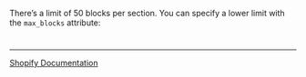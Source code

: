 There’s a limit of 50 blocks per section. You can specify a lower limit with the `max_blocks` attribute:

#

---

[Shopify Documentation](https://shopify.dev/themes/architecture/sections/section-schema#max_blocks)

